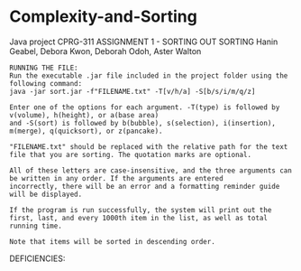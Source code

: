 # Complexity-and-Sorting
Java project 
CPRG-311 ASSIGNMENT 1 - SORTING OUT SORTING
Hanin Geabel, Debora Kwon, Deborah Odoh, Aster Walton
~~~~~~~~~~~~~~~~~~~~~~~~~~~~~~~~~~~~~~~~~~~~~~~~~~~~~~
RUNNING THE FILE:
Run the executable .jar file included in the project folder using the following command: 
java -jar sort.jar -f"FILENAME.txt" -T[v/h/a] -S[b/s/i/m/q/z]

Enter one of the options for each argument. -T(type) is followed by v(volume), h(height), or a(base area) 
and -S(sort) is followed by b(bubble), s(selection), i(insertion), m(merge), q(quicksort), or z(pancake).

"FILENAME.txt" should be replaced with the relative path for the text file that you are sorting. The quotation marks are optional.

All of these letters are case-insensitive, and the three arguments can be written in any order. If the arguments are entered 
incorrectly, there will be an error and a formatting reminder guide will be displayed.

If the program is run successfully, the system will print out the first, last, and every 1000th item in the list, as well as total running time.

Note that items will be sorted in descending order.
~~~~~~~~~~~~~~~~~~~~~~~~~~~~~~~~~~~~~~~~~~~~~~~~~~~~~~~
DEFICIENCIES:
